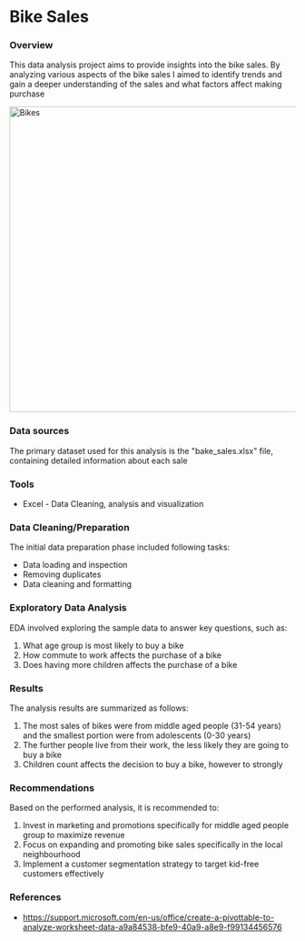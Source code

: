 # Bike Sales

### Overview

This data analysis project aims to provide insights into the bike sales. By analyzing various aspects of the bike sales I aimed to identify trends and gain a deeper understanding of the sales and what factors affect making purchase

<img width="537" alt="Bikes" src="https://github.com/szubaviciute/Bike-Sales/assets/159541216/3007cd2d-49c2-48a3-94df-14efbad4d5d9">

### Data sources

The primary dataset used for this analysis is the "bake_sales.xlsx" file, containing detailed information about each sale

### Tools

- Excel - Data Cleaning, analysis and visualization

### Data Cleaning/Preparation

The initial data preparation phase included following tasks:

- Data loading and inspection
- Removing duplicates
- Data cleaning and formatting

### Exploratory Data Analysis

EDA involved exploring the sample data to answer key questions, such as:

1. What age group is most likely to buy a bike
2. How commute to work affects the purchase of a bike
3. Does having more children affects the purchase of a bike

### Results

The analysis results are summarized as follows:

1. The most sales of bikes were from middle aged people (31-54 years) and the smallest portion were from adolescents (0-30 years)
2. The further people live from their work, the less likely they are going to buy a bike
3. Children count affects the decision to buy a bike, however to strongly

### Recommendations

Based on the performed analysis, it is recommended to:

1. Invest in marketing and promotions specifically for middle aged people group to maximize revenue
2. Focus on expanding and promoting bike sales specifically in the local neighbourhood
3. Implement a customer segmentation strategy to target kid-free customers effectively

### References

- https://support.microsoft.com/en-us/office/create-a-pivottable-to-analyze-worksheet-data-a9a84538-bfe9-40a9-a8e9-f99134456576
